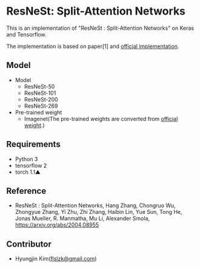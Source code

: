 # ResNeSt: Split-Attention Networks

This is an implementation of "ResNeSt : Split-Attention Networks" on Keras and Tensorflow.

The implementation is based on paper[1] and [official implementation](https://github.com/zhanghang1989/ResNeSt).

## Model

- Model
  * ResNeSt-50
  * ResNeSt-101
  * ResNeSt-200
  * ResNeSt-269
- Pre-trained weight
  * Imagenet(The pre-trained weights are converted from [official weight](https://github.com/zhanghang1989/ResNeSt).)

## Requirements

- Python 3
- tensorflow 2
- torch 1.1▲

## Reference

 * ResNeSt : Split-Attention Networks,
   Hang Zhang, Chongruo Wu, Zhongyue Zhang, Yi Zhu, Zhi Zhang, Haibin Lin, Yue Sun, Tong He, Jonas Mueller, R. Manmatha, Mu Li, Alexander Smola,
   https://arxiv.org/abs/2004.08955
   
## Contributor

 * Hyungjin Kim(flslzk@gmail.com)